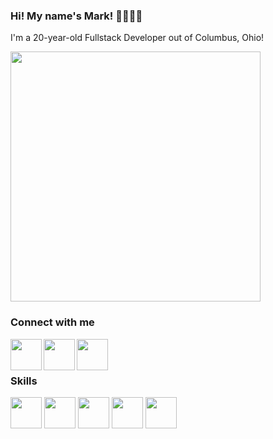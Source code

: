 ### Hi! My name's Mark! 🧑‍💻🥁👾
 I'm a 20-year-old Fullstack Developer out of Columbus, Ohio!
 
 <img src="https://github-readme-stats.vercel.app/api?username=Mark3Fullen&show_icons=true&theme=ADD_THEME_HERE" width="400">

### Connect with me
<a href="https://www.linkedin.com/in/mark-fullen-412a73158/" target="blank"><img align="left" src="https://cdn.jsdelivr.net/npm/simple-icons@3.0.1/icons/linkedin.svg" height="50" /></a>

<a href="https://markfullen.herokuapp.com" target="blank"><img align="left" src="https://cdn.jsdelivr.net/npm/simple-icons@3.0.1/icons/heroku.svg" height="50" /></a>

<a href="https://mark3fullen.medium.com/" target="blank"><img align="left" src="https://cdn.jsdelivr.net/npm/simple-icons@3.0.1/icons/medium.svg" height="50" /></a>

</br>
</br>


### Skills

<p>
   <img src="https://cdn.jsdelivr.net/gh/devicons/devicon/icons/javascript/javascript-original.svg" height="50"/>
   <img src="https://cdn.jsdelivr.net/gh/devicons/devicon/icons/react/react-original.svg" height="50"/>
   <img src="https://cdn.jsdelivr.net/gh/devicons/devicon/icons/ruby/ruby-original.svg" height="50"/>
   <img src="https://cdn.jsdelivr.net/gh/devicons/devicon/icons/rails/rails-plain.svg" height="50"/>
   <img src="https://cdn.jsdelivr.net/gh/devicons/devicon/icons/html5/html5-original.svg" height="50"/>
<p>
<!--
**Mark3Fullen/Mark3Fullen** is a ✨ _special_ ✨ repository because its `README.md` (this file) appears on your GitHub profile.

Here are some ideas to get you started:

- 🔭 I’m currently working on ...
- 🌱 I’m currently learning ...
- 👯 I’m looking to collaborate on ...
- 🤔 I’m looking for help with ...
- 💬 Ask me about ...
- 📫 How to reach me: ...
- 😄 Pronouns: ...
- ⚡ Fun fact: ...
-->
